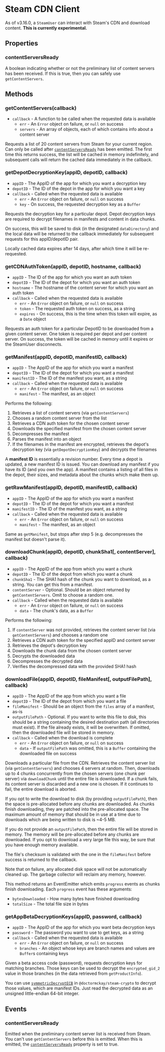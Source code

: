 # Steam CDN Client

As of v3.16.0, a `SteamUser` can interact with Steam's CDN and download content.
**This is currently experimental.**

## Properties

### contentServersReady

A boolean indicating whether or not the preliminary list of content servers has been received. If this is true, then you
can safely use `getContentServers`.

## Methods

### getContentServers(callback)
- `callback` - A function to be called when the requested data is available
    - `err` - An `Error` object on failure, or `null` on success
    - `servers` - An array of objects, each of which contains info about a content server

Requests a list of 20 content servers from Steam for your current region. Can only be called after [`contentServersReady`](#contentserversready-1) has been emitted.
The first time this returns success, the list will be cached in memory indefinitely, and subsequent calls will return
the cached data immediately in the callback.

### getDepotDecryptionKey(appID, depotID, callback)
- `appID` - The AppID of the app for which you want a decryption key
- `depotID` - The ID of the depot in the app for which you want a key
- `callback` - Called when the requested data is available
    - `err` - An `Error` object on failure, or `null` on success
    - `key` - On success, the requested decryption key as a `Buffer`

Requests the decryption key for a particular depot. Depot decryption keys are required to decrypt filenames in manifests
and content in data chunks.

On success, this will be saved to disk (in the designated `dataDirectory`) and the local data will be returned to the
callback immediately for subsequent requests for this appID/depotID pair.

Locally cached data expires after 14 days, after which time it will be re-requested.

### getCDNAuthToken(appID, depotID, hostname, callback)
- `appID` - The ID of the app for which you want an auth token
- `depotID` - The ID of the depot for which you want an auth token
- `hostname` - The hostname of the content server for which you want an auth token
- `callback` - Called when the requested data is available
    - `err` - An `Error` object on failure, or `null` on success
    - `token` - The requested auth token on success, as a string
    - `expires` - On success, this is the time when this token will expire, as a `Date` object

Requests an auth token for a particular DepotID to be downloaded from a given content server. One token is required per
depot and per content server. On success, the token will be cached in memory until it expires or the SteamUser disconnects.

### getManifest(appID, depotID, manifestID, callback)
- `appID` - The AppID of the app for which you want a manifest
- `depotID` - The ID of the depot for which you want a manifest
- `manifestID` - The ID of the manifest you want, as a string
- `callback` - Called when the requested data is available
    - `err` - An `Error` object on failure, or `null` on success
    - `manifest` - The manifest, as an object

Performs the following:

1. Retrieves a list of content servers (via `getContentServers`)
2. Chooses a random content server from the list
3. Retrieves a CDN auth token for the chosen content server
4. Downloads the specified manifest from the chosen content server
5. Decompresses the manifest
6. Parses the manifest into an object
7. If the filenames in the manifest are encrypted, retrieves the depot's decryption key (via `getDepotDecryptionKey`) and decrypts the filenames

A **manifest ID** is essentially a revision number. Every time a depot is updated, a new manifest ID is issued. You can
download any manifest if you have its ID (and you own the app). A manifest contains a listing of all files in the depot,
their sizes, and metadata about the chunks which make them up.

### getRawManifest(appID, depotID, manifestID, callback)
- `appID` - The AppID of the app for which you want a manifest
- `depotID` - The ID of the depot for which you want a manifest
- `manifestID` - The ID of the manifest you want, as a string
- `callback` - Called when the requested data is available
    - `err` - An `Error` object on failure, or `null` on success
    - `manifest` - The manifest, as an object

Same as `getManifest`, but stops after step 5 (e.g. decompresses the manifest but doesn't parse it).

### downloadChunk(appID, depotID, chunkSha1[, contentServer], callback)
- `appID` - The AppID of the app from which you want a chunk
- `depotID` - The ID of the depot from which you want a chunk
- `chunkSha1` - The SHA1 hash of the chunk you want to download, as a string. You can get this from a manifest.
- `contentServer` - Optional. Should be an object returned by `getContentServers`. Omit to choose a random one.
- `callback` - Called when the requested data is available
    - `err` - An `Error` object on failure, or `null` on success
    - `data` - The chunk's data, as a `Buffer`

Performs the following:

1. If `contentServer` was not provided, retrieves the content server list (via `getContentServers`) and chooses a random one
2. Retrieves a CDN auth token for the specified appID and content server
3. Retrieves the depot's decryption key
4. Downloads the chunk data from the chosen content server
5. Decrypts the downloaded data
6. Decompresses the decrypted data
7. Verifies the decompressed data with the provided SHA1 hash

### downloadFile(appID, depotID, fileManifest[, outputFilePath], callback)
- `appID` - The AppID of the app from which you want a file
- `depotID` - The ID of the depot from which you want a file
- `fileManifest` - Should be an object from the `files` array of a manifest, as-is
- `outputFilePath` - Optional. If you want to write this file to disk, this should be a string containing the desired destination path (all directories must exist). If the file already exists, it will be overwritten. If omitted, then the downloaded file will be stored in memory.
- `callback` - Called when the download is complete
    - `err` - An `Error` object on failure, or `null` on success
    - `data` - If `outputFilePath` was omitted, this is a `Buffer` containing the downloaded file on success

Downloads a particular file from the CDN. Retrieves the content server list (via `getContentServers`) and chooses 4
servers at random. Then, downloads up to 4 chunks concurrently from the chosen servers (one chunk per server) via
`downloadChunk` until the entire file is downloaded. If a chunk fails, its content server is discarded and a new one is
chosen. If it continues to fail, the entire download is aborted.

If you opt to write the download to disk (by providing `outputFilePath`), then the space is pre-allocated before any
chunks are downloaded. As chunks finish downloading, they are patched into the pre-allocated space. The maximum amount
of memory that should be in use at a time due to downloads which are being written to disk is ~4-5 MB.

If you do not provide an `outputFilePath`, then the entire file will be stored in memory. The memory will be pre-allocated
before any chunks are downloaded. If you opt to download a very large file this way, be sure that you have enough
memory available.

The file's checksum is validated with the one in the `fileManifest` before success is returned to the callback.

Note that on failure, any allocated disk space will not be automatically cleaned up. The garbage collector will reclaim
any memory, however.

This method returns an EventEmitter which emits `progress` events as chunks finish downloading. Each `progress` event has these arguments:
- `bytesDownloaded` - How many bytes have finished downloading
- `totalSize` - The total file size in bytes

### getAppBetaDecryptionKeys(appID, password, callback)
- `appID` - The AppID of the app for which you want beta decryption keys
- `password` - The password you want to use to get keys, as a string
- `callback` - Called when the requested data is available
    - `err` - An `Error` object on failure, or `null` on success
    - `branches` - An object whose keys are branch names and values are `Buffer`s containing keys

Given a beta access code (password), requests decryption keys for matching branches. Those keys can be used to decrypt
the `encrypted_gid_2` value in those branches (in the data retrieved from `getProductInfo`).

You can use [`symmetricDecryptECB`](https://github.com/DoctorMcKay/node-steam-crypto#symmetricdecryptecbinput-sessionkey)
in `@doctormckay/steam-crypto` to decrypt those values, which are manifest IDs. Just read the decrypted data as an
unsigned little-endian 64-bit integer.

## Events

### contentServersReady

Emitted when the preliminary content server list is received from Steam. You can't use `getContentServers` before this
is emitted. When this is emitted, the [`contentServersReady`](#contentserversready) property is set to true.

